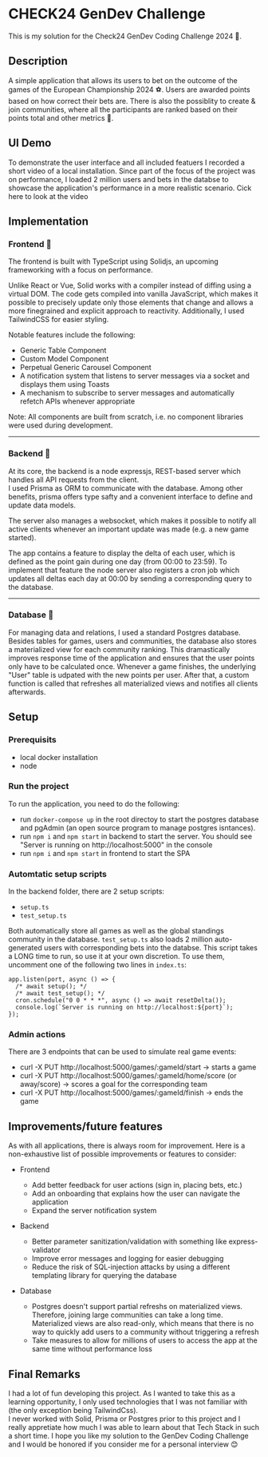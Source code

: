 # CHECK24 GenDev Challenge
This is my solution for the Check24 GenDev Coding Challenge 2024 🥳.  

## Description
A simple application that allows its users to bet on the outcome of the games of the European Championship 2024 ⚽.
Users are awarded points based on how correct their bets are. There is also the possiblity to create & join communities, where all the participants are ranked based on their points total and other metrics 🚀.

## UI Demo
To demonstrate the user interface and all included featuers I recorded a short video of a local installation.
Since part of the focus of the project was on performance, I loaded 2 million users and bets in the databse to showcase the application's performance in a more realistic scenario.
Cick here to look at the video

## Implementation
### Frontend 🎨
The frontend is built with TypeScript using Solidjs, an upcoming frameworking with a focus on performance. <br>

Unlike React or Vue, Solid works with a compiler instead of diffing using a virtual DOM. The code gets compiled into vanilla JavaScript, which makes it possible to precisely update only those elements that change and allows a more finegrained and explicit approach to reactivity. Additionally, I used TailwindCSS for easier styling.

Notable features include the following: 
- Generic Table Component
- Custom Model Component
- Perpetual Generic Carousel Component
- A notification system that listens to server messages via a socket and displays them using Toasts
- A mechanism to subscribe to server messages and automatically refetch APIs whenever appropriate

Note: All components are built from scratch, i.e. no component libraries were used during development.

---

### Backend 💼
At its core, the backend is a node expressjs, REST-based server which handles all API requests from the client.<br>
I used Prisma as ORM to communicate with the database. Among other benefits, prisma offers type safty and a convenient interface to define and update data models.

The server also manages a websocket, which makes it possible to notify all active clients whenever an important update was made (e.g. a new game started).

The app contains a feature to display the delta of each user, which is defined as the point gain during one day (from 00:00 to 23:59). To implement that feature the node server also registers a cron job which updates all deltas each day at 00:00 by sending a corresponding query to the database. 

---

### Database 💾
For managing data and relations, I used a standard Postgres database. <br>
Besides tables for games, users and communities, the database also stores a materialized view for each community ranking. This dramastically improves response time of the application and ensures that the user points only have to be calculated once. Whenever a game finishes, the underlying "User" table is udpated with the new points per user. After that, a custom function is called that refreshes all materialized views and notifies all clients afterwards.


## Setup 
### Prerequisits
- local docker installation
- node

### Run the project
To run the application, you need to do the following: 
- run `docker-compose up` in the root directoy to start the postgres database and pgAdmin (an open source program to manage postgres isntances).
- run `npm i` and `npm start` in backend to start the server. You should see "Server is running on http://localhost:5000" in the console
- run `npm i` and `npm start` in frontend to start the SPA

### Automtatic setup scripts
In the backend folder, there are 2 setup scripts: 
- `setup.ts`
- `test_setup.ts`

Both automatically store all games as well as the global standings community in the database. 
`test_setup.ts` also loads 2 million auto-generated users with corresponding bets into the databse. This script takes a LONG time to run, so use it at your own discretion.
To use them, uncomment one of the following two lines in `index.ts`: 

```
app.listen(port, async () => {
  /* await setup(); */
  /* await test_setup(); */
  cron.schedule("0 0 * * *", async () => await resetDelta());
  console.log(`Server is running on http://localhost:${port}`);
});
```

### Admin actions
There are 3 endpoints that can be used to simulate real game events: 

- curl -X PUT http://localhost:5000/games/:gameId/start -> starts a game
- curl -X PUT http://localhost:5000/games/:gameId/home/score (or away/score) -> scores a goal for the corresponding team
- curl -X PUT http://localhost:5000/games/:gameId/finish -> ends the game

## Improvements/future features
As with all applications, there is always room for improvement. 
Here is a non-exhaustive list of possible improvements or features to consider: 

- Frontend
  + Add better feedback for user actions (sign in, placing bets, etc.)
  + Add an onboarding that explains how the user can navigate the application
  + Expand the server notification system

- Backend
  +  Better parameter sanitization/validation with something like express-validator
  +  Improve error messages and logging for easier debugging
  + Reduce the risk of SQL-injection attacks by using a different templating library for querying the database

- Database
  + Postgres doesn't support partial refreshs on materialized views. Therefore, joining large communities can take a long time. Materialized views are also read-only, which means that there is no way to quickly add users to a community without triggering a refresh
  + Take measures to allow for millions of users to access the app at the same time without performance loss

## Final Remarks
I had a lot of fun developing this project. As I wanted to take this as a learning opportunity, I only used technologies that I was not familiar with (the only exception being TailwindCss). <br>
I never worked with Solid, Prisma or Postgres prior to this project and I really appretiate how much I was able to learn about that Tech Stack in such a short time. I hope you like my solution to the GenDev Coding Challenge and I would be honored if you consider me for a personal interview 😊
